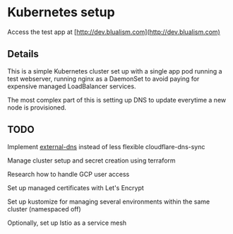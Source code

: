# Kubernetes setup

Access the test app at [http://dev.blualism.com](http://dev.blualism.com)

## Details

This is a simple Kubernetes cluster set up with a single app pod running a test webserver, running nginx as a DaemonSet to avoid paying for expensive managed LoadBalancer services.

The most complex part of this is setting up DNS to update everytime a new node is provisioned.

## TODO

Implement [external-dns](https://github.com/kubernetes-incubator/external-dns) instead of less flexible cloudflare-dns-sync

Manage cluster setup and secret creation using terraform

Research how to handle GCP user access

Set up managed certificates with Let's Encrypt

Set up kustomize for managing several environments within the same cluster \(namespaced off\)

Optionally, set up Istio as a service mesh

